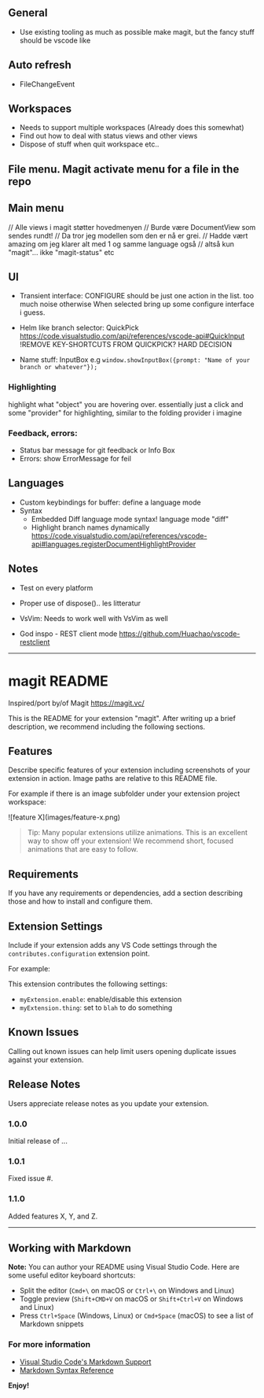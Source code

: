 
## General
  - Use existing tooling as much as possible
    make magit, but the fancy stuff should be vscode like

## Auto refresh
  - FileChangeEvent

## Workspaces
  - Needs to support multiple workspaces (Already does this somewhat)
  - Find out how to deal with status views and other views
  - Dispose of stuff when quit workspace etc..

## File menu. Magit activate menu for a file in the repo

## Main menu
// Alle views i magit støtter hovedmenyen
// Burde være DocumentView som sendes rundt!
// Da tror jeg modellen som den er nå er grei.
// Hadde vært amazing om jeg klarer alt med 1 og samme language også
//    altså kun "magit"... ikke "magit-status" etc

## UI
  - Transient interface:
     CONFIGURE should be just one action in the list.
       too much noise otherwise
       When selected bring up some configure interface i guess.

  - Helm like branch selector: QuickPick https://code.visualstudio.com/api/references/vscode-api#QuickInput
    !REMOVE KEY-SHORTCUTS FROM QUICKPICK? HARD DECISION

  - Name stuff: InputBox
      e.g `window.showInputBox({prompt: "Name of your branch or whatever"});`

### Highlighting
  highlight what "object" you are hovering over.
  essentially just a click
  and some "provider" for highlighting, similar to the folding provider i imagine

### Feedback, errors:
  - Status bar message for git feedback or Info Box
  - Errors: show ErrorMessage for feil

## Languages
  - Custom keybindings for buffer: define a language mode
  - Syntax
    - Embedded Diff language mode syntax!
      language mode "diff"
    - Highlight branch names dynamically
       https://code.visualstudio.com/api/references/vscode-api#languages.registerDocumentHighlightProvider

## Notes
  - Test on every platform

  - Proper use of dispose().. les litteratur

  - VsVim:
     Needs to work well with VsVim as well

  - God inspo - REST client mode
      https://github.com/Huachao/vscode-restclient


-----

# magit README

Inspired/port by/of Magit https://magit.vc/

This is the README for your extension "magit". After writing up a brief description, we recommend including the following sections.

## Features

Describe specific features of your extension including screenshots of your extension in action. Image paths are relative to this README file.

For example if there is an image subfolder under your extension project workspace:

\!\[feature X\]\(images/feature-x.png\)

> Tip: Many popular extensions utilize animations. This is an excellent way to show off your extension! We recommend short, focused animations that are easy to follow.

## Requirements

If you have any requirements or dependencies, add a section describing those and how to install and configure them.

## Extension Settings

Include if your extension adds any VS Code settings through the `contributes.configuration` extension point.

For example:

This extension contributes the following settings:

* `myExtension.enable`: enable/disable this extension
* `myExtension.thing`: set to `blah` to do something

## Known Issues

Calling out known issues can help limit users opening duplicate issues against your extension.

## Release Notes

Users appreciate release notes as you update your extension.

### 1.0.0

Initial release of ...

### 1.0.1

Fixed issue #.

### 1.1.0

Added features X, Y, and Z.

-----------------------------------------------------------------------------------------------------------

## Working with Markdown

**Note:** You can author your README using Visual Studio Code.  Here are some useful editor keyboard shortcuts:

* Split the editor (`Cmd+\` on macOS or `Ctrl+\` on Windows and Linux)
* Toggle preview (`Shift+CMD+V` on macOS or `Shift+Ctrl+V` on Windows and Linux)
* Press `Ctrl+Space` (Windows, Linux) or `Cmd+Space` (macOS) to see a list of Markdown snippets

### For more information

* [Visual Studio Code's Markdown Support](http://code.visualstudio.com/docs/languages/markdown)
* [Markdown Syntax Reference](https://help.github.com/articles/markdown-basics/)

**Enjoy!**
